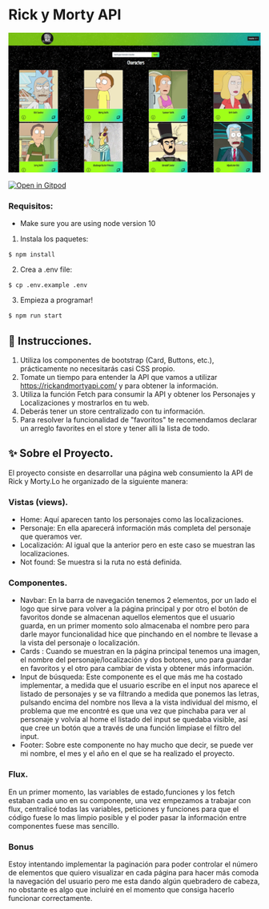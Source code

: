 # Rick y Morty API
<img src="src/img/preview rick-morty.png"/>

[![Open in Gitpod](https://gitpod.io/button/open-in-gitpod.svg)](https://gitpod.io#https://github.com/4GeeksAcademy/react-hello-webapp.git)




### Requisitos:
- Make sure you are using node version 10

1. Instala los paquetes:
```
$ npm install
```
2. Crea a .env file:
```
$ cp .env.example .env
```
3. Empieza a programar!

```bash
$ npm run start
```

## 📝 Instrucciones.
1) Utiliza los componentes de bootstrap (Card, Buttons, etc.), prácticamente no necesitarás casi CSS propio.
2) Tomate un tiempo para entender la API que vamos a utilizar https://rickandmortyapi.com/ y para obtener la información.
3) Utiliza la función Fetch para consumir la API y obtener los Personajes  y Localizaciones y mostrarlos en tu web.
4) Deberás tener un store centralizado con tu información.
5) Para resolver la funcionalidad de "favoritos" te recomendamos declarar un arreglo favorites en el store y tener alli la lista de todo.



## ✨ Sobre el Proyecto.
El proyecto consiste en desarrollar una página web consumiento la API de Rick y Morty.Lo he organizado de la siguiente manera:
### Vistas (views).
- Home: Aquí aparecen tanto los personajes como las localizaciones.
- Personaje: En ella aparecerá información más completa del personaje que queramos ver.
- Localización: Al igual que la anterior pero en este caso se muestran las localizaciones.
- Not found: Se muestra si la ruta no está definida.
### Componentes.
- Navbar: En la barra de navegación tenemos 2 elementos, por un lado el logo que sirve para volver a la página principal y por otro el botón de favoritos donde se almacenan aquellos elementos que el usuario guarda, en un primer momento solo almacenaba el nombre pero para darle mayor funcionalidad hice que pinchando en el nombre te llevase a la vista del personaje o localización.
- Cards : Cuando se muestran en la página principal tenemos una imagen, el nombre del personaje/localización y dos botones, uno para guardar en favoritos y el otro para cambiar de vista y obtener más información.
- Input de búsqueda: Este componente es el que más me ha costado implementar, a medida que el usuario escribe en el input nos aparece el listado de personajes y se va filtrando a medida que ponemos las letras, pulsando encima del nombre nos lleva a la vista individual del mismo, el problema que me encontré es que una vez que pinchaba para ver al personaje y volvía al home el listado del input se quedaba visible, así que cree un botón que a través de una función limpiase el filtro del input.
- Footer: Sobre este componente no hay mucho que decir, se puede ver mi nombre, el mes y el año en el que se ha realizado el proyecto.
### Flux.
En un primer momento, las variables de estado,funciones y los fetch estaban cada uno en su componente, una vez empezamos a trabajar con flux, centralicé todas las variables, peticiones y funciones para que el código fuese lo mas limpio posible y el poder pasar la información entre componentes fuese mas sencillo.
### Bonus
 Estoy intentando implementar la paginación para poder controlar el número de elementos que quiero visualizar en cada página para hacer más comoda la navegación del usuario pero me esta dando algún quebradero de cabeza, no obstante es algo que incluiré en el momento que consiga hacerlo funcionar correctamente.


